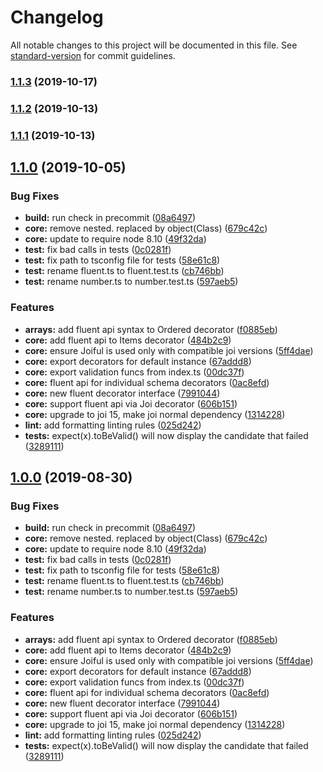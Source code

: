 # Changelog

All notable changes to this project will be documented in this file. See [standard-version](https://github.com/conventional-changelog/standard-version) for commit guidelines.

### [1.1.3](https://github.com/joiful-ts/joiful/compare/v1.1.2...v1.1.3) (2019-10-17)

### [1.1.2](https://github.com/joiful-ts/joiful/compare/v1.1.1...v1.1.2) (2019-10-13)

### [1.1.1](https://github.com/joiful-ts/joiful/compare/v1.1.0...v1.1.1) (2019-10-13)

## [1.1.0](https://github.com/joiful-ts/joiful/compare/v0.0.13...v1.1.0) (2019-10-05)


### Bug Fixes

* **build:** run check in precommit ([08a6497](https://github.com/joiful-ts/joiful/commit/08a6497))
* **core:** remove nested. replaced by object(Class) ([679c42c](https://github.com/joiful-ts/joiful/commit/679c42c))
* **core:** update to require node 8.10 ([49f32da](https://github.com/joiful-ts/joiful/commit/49f32da))
* **test:** fix bad calls in tests ([0c0281f](https://github.com/joiful-ts/joiful/commit/0c0281f))
* **test:** fix path to tsconfig file for tests ([58e61c8](https://github.com/joiful-ts/joiful/commit/58e61c8))
* **test:** rename fluent.ts to fluent.test.ts ([cb746bb](https://github.com/joiful-ts/joiful/commit/cb746bb))
* **test:** rename number.ts to number.test.ts ([597aeb5](https://github.com/joiful-ts/joiful/commit/597aeb5))


### Features

* **arrays:** add fluent api syntax to Ordered decorator ([f0885eb](https://github.com/joiful-ts/joiful/commit/f0885eb))
* **core:** add fluent api to Items decorator ([484b2c9](https://github.com/joiful-ts/joiful/commit/484b2c9))
* **core:** ensure Joiful is used only with compatible joi versions ([5ff4dae](https://github.com/joiful-ts/joiful/commit/5ff4dae))
* **core:** export decorators for default instance ([67addd8](https://github.com/joiful-ts/joiful/commit/67addd8))
* **core:** export validation funcs from index.ts ([00dc37f](https://github.com/joiful-ts/joiful/commit/00dc37f))
* **core:** fluent api for individual schema decorators ([0ac8efd](https://github.com/joiful-ts/joiful/commit/0ac8efd))
* **core:** new fluent decorator interface ([7991044](https://github.com/joiful-ts/joiful/commit/7991044))
* **core:** support fluent api via Joi decorator ([606b151](https://github.com/joiful-ts/joiful/commit/606b151))
* **core:** upgrade to joi 15, make joi normal dependency ([1314228](https://github.com/joiful-ts/joiful/commit/1314228))
* **lint:** add formatting linting rules ([025d242](https://github.com/joiful-ts/joiful/commit/025d242))
* **tests:** expect(x).toBeValid() will now display the candidate that failed ([3289111](https://github.com/joiful-ts/joiful/commit/3289111))

## [1.0.0](https://github.com/joiful-ts/joiful/compare/v0.0.13...v1.0.0) (2019-08-30)


### Bug Fixes

* **build:** run check in precommit ([08a6497](https://github.com/joiful-ts/joiful/commit/08a6497))
* **core:** remove nested. replaced by object(Class) ([679c42c](https://github.com/joiful-ts/joiful/commit/679c42c))
* **core:** update to require node 8.10 ([49f32da](https://github.com/joiful-ts/joiful/commit/49f32da))
* **test:** fix bad calls in tests ([0c0281f](https://github.com/joiful-ts/joiful/commit/0c0281f))
* **test:** fix path to tsconfig file for tests ([58e61c8](https://github.com/joiful-ts/joiful/commit/58e61c8))
* **test:** rename fluent.ts to fluent.test.ts ([cb746bb](https://github.com/joiful-ts/joiful/commit/cb746bb))
* **test:** rename number.ts to number.test.ts ([597aeb5](https://github.com/joiful-ts/joiful/commit/597aeb5))


### Features

* **arrays:** add fluent api syntax to Ordered decorator ([f0885eb](https://github.com/joiful-ts/joiful/commit/f0885eb))
* **core:** add fluent api to Items decorator ([484b2c9](https://github.com/joiful-ts/joiful/commit/484b2c9))
* **core:** ensure Joiful is used only with compatible joi versions ([5ff4dae](https://github.com/joiful-ts/joiful/commit/5ff4dae))
* **core:** export decorators for default instance ([67addd8](https://github.com/joiful-ts/joiful/commit/67addd8))
* **core:** export validation funcs from index.ts ([00dc37f](https://github.com/joiful-ts/joiful/commit/00dc37f))
* **core:** fluent api for individual schema decorators ([0ac8efd](https://github.com/joiful-ts/joiful/commit/0ac8efd))
* **core:** new fluent decorator interface ([7991044](https://github.com/joiful-ts/joiful/commit/7991044))
* **core:** support fluent api via Joi decorator ([606b151](https://github.com/joiful-ts/joiful/commit/606b151))
* **core:** upgrade to joi 15, make joi normal dependency ([1314228](https://github.com/joiful-ts/joiful/commit/1314228))
* **lint:** add formatting linting rules ([025d242](https://github.com/joiful-ts/joiful/commit/025d242))
* **tests:** expect(x).toBeValid() will now display the candidate that failed ([3289111](https://github.com/joiful-ts/joiful/commit/3289111))
